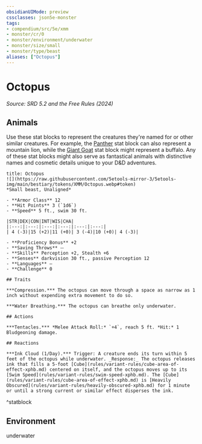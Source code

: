 ```yaml
---
obsidianUIMode: preview
cssclasses: json5e-monster
tags:
- compendium/src/5e/xmm
- monster/cr/0
- monster/environment/underwater
- monster/size/small
- monster/type/beast
aliases: ["Octopus"]
---
```

# Octopus
*Source: SRD 5.2 and the Free Rules (2024)*  

## Animals

Use these stat blocks to represent the creatures they're named for or other similar creatures. For example, the [Panther](panther-xmm.md) stat block can also represent a mountain lion, while the [Giant Goat](giant-goat-xmm.md) stat block might represent a buffalo. Any of these stat blocks might also serve as fantastical animals with distinctive names and cosmetic details unique to your D&D adventures.

```ad-statblock
title: Octopus
![](https://raw.githubusercontent.com/5etools-mirror-3/5etools-img/main/bestiary/tokens/XMM/Octopus.webp#token)
*Small beast, Unaligned*

- **Armor Class** 12
- **Hit Points** 3 (`1d6`)
- **Speed** 5 ft., swim 30 ft.

|STR|DEX|CON|INT|WIS|CHA|
|:---:|:---:|:---:|:---:|:---:|:---:|
| 4 (-3)|15 (+2)|11 (+0)| 3 (-4)|10 (+0)| 4 (-3)|

- **Proficiency Bonus** +2
- **Saving Throws** ⏤
- **Skills** Perception +2, Stealth +6
- **Senses** darkvision 30 ft., passive Perception 12
- **Languages** —
- **Challenge** 0

## Traits

***Compression.*** The octopus can move through a space as narrow as 1 inch without expending extra movement to do so.

***Water Breathing.*** The octopus can breathe only underwater.

## Actions

***Tentacles.*** *Melee Attack Roll:* `+4`, reach 5 ft. *Hit:* 1 Bludgeoning damage.

## Reactions

***Ink Cloud (1/Day).*** Trigger: A creature ends its turn within 5 feet of the octopus while underwater. _Response:_ The octopus releases ink that fills a 5-foot [Cube](rules/variant-rules/cube-area-of-effect-xphb.md) centered on itself, and the octopus moves up to its [Swim Speed](rules/variant-rules/swim-speed-xphb.md). The [Cube](rules/variant-rules/cube-area-of-effect-xphb.md) is [Heavily Obscured](rules/variant-rules/heavily-obscured-xphb.md) for 1 minute or until a strong current or similar effect disperses the ink.
```
^statblock

## Environment

underwater
